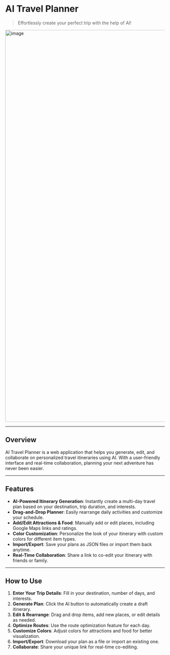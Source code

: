 # AI Travel Planner

> Effortlessly create your perfect trip with the help of AI!
<img width="1238" alt="image" src="https://github.com/user-attachments/assets/9157ade5-505a-47b5-963a-ec9b78633655" />

---

## Overview

AI Travel Planner is a web application that helps you generate, edit, and collaborate on personalized travel itineraries using AI. With a user-friendly interface and real-time collaboration, planning your next adventure has never been easier.

---

## Features

- **AI-Powered Itinerary Generation**: Instantly create a multi-day travel plan based on your destination, trip duration, and interests.
- **Drag-and-Drop Planner**: Easily rearrange daily activities and customize your schedule.
- **Add/Edit Attractions & Food**: Manually add or edit places, including Google Maps links and ratings.
- **Color Customization**: Personalize the look of your itinerary with custom colors for different item types.
- **Import/Export**: Save your plans as JSON files or import them back anytime.
- **Real-Time Collaboration**: Share a link to co-edit your itinerary with friends or family.

---


## How to Use

1. **Enter Your Trip Details**: Fill in your destination, number of days, and interests.
2. **Generate Plan**: Click the AI button to automatically create a draft itinerary.
3. **Edit & Rearrange**: Drag and drop items, add new places, or edit details as needed.
4. **Optimize Routes**: Use the route optimization feature for each day.
5. **Customize Colors**: Adjust colors for attractions and food for better visualization.
6. **Import/Export**: Download your plan as a file or import an existing one.
7. **Collaborate**: Share your unique link for real-time co-editing.

